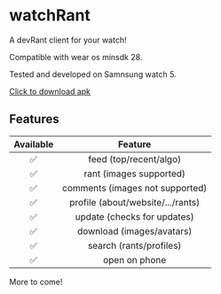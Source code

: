# watchRant
A devRant client for your watch!

Compatible with wear os minsdk 28.

Tested and developed on Samnsung watch 5.

[Click to download apk](https://github.com/joewilliams007/watchRant/app-release.apk)

## Features

| Available |                Feature           |
| :-----------: | :--------------------------------: |
|       ✅       | feed (top/recent/algo)          |
|       ✅       | rant (images supported)                   |
|       ✅       | comments (images not supported)                        |
|       ✅       | profile (about/website/.../rants)   |
|       ✅       | update (checks for updates)   |
|       ✅       | download (images/avatars)   |
|       ✅       | search (rants/profiles)   |
|       ✅       | open on phone   |

More to come!
